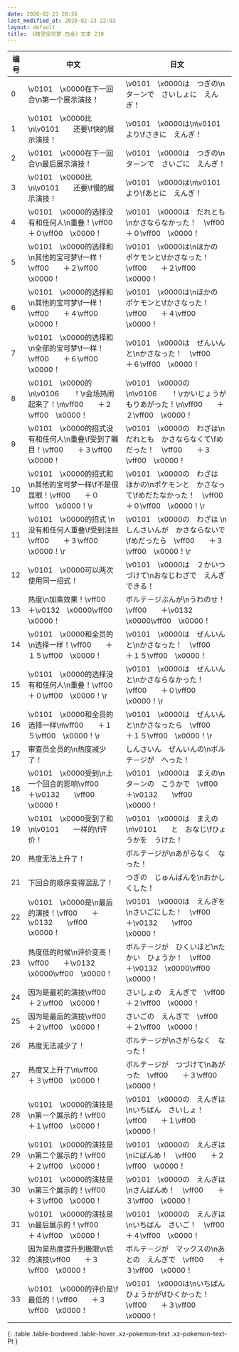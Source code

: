 ```yaml
---
date: 2020-02-23 20:56
last_modified_at: 2020-02-23 22:03
layout: default
title: 《精灵宝可梦 白金》文本 210
---
```

| 编号 | 中文 | 日文 |
| ---- | ---- | ---- |
| 0 | \v0101　\x0000在下一回合\n第一个展示演技！ | \v0101　\x0000は　つぎの\nタ－ンで　さいしょに　えんぎ！ |
| 1 | \v0101　\x0000比\n\v0101　　还要\f快的展示演技！ | \v0101　\x0000は\n\v0101　　より\fさきに　えんぎ！ |
| 2 | \v0101　\x0000在下一回合\n最后展示演技！ | \v0101　\x0000は　つぎの\nタ－ンで　さいごに　えんぎ！ |
| 3 | \v0101　\x0000比\n\v0101　　还要\f慢的展示演技！ | \v0101　\x0000は\n\v0101　　より\fあとに　えんぎ！ |
| 4 | \v0101　\x0000的选择没有和任何人\n重叠！\vff00　　＋０\vff00　\x0000！ | \v0101　\x0000は　だれとも\nかさならなかった！　\vff00　　＋０\vff00　\x0000！ |
| 5 | \v0101　\x0000的选择和\n其他的宝可梦\f一样！\vff00　　＋２\vff00　\x0000！ | \v0101　\x0000は\nほかの　ポケモンと\fかさなった！　\vff00　　＋２\vff00　\x0000！ |
| 6 | \v0101　\x0000的选择和\n其他的宝可梦\f一样！\vff00　　＋４\vff00　\x0000！ | \v0101　\x0000は\nほかの　ポケモンと\fかさなった！　\vff00　　＋４\vff00　\x0000！ |
| 7 | \v0101　\x0000的选择和\n全部的宝可梦\f一样！\vff00　　＋６\vff00　\x0000！ | \v0101　\x0000は　ぜんいんと\nかさなった！　\vff00　　＋６\vff00　\x0000！ |
| 8 | \v0101　\x0000的\n\v0106　　！\r会场热闹起来了！\n\vff00　　＋２\vff00　\x0000！ | \v0101　\x0000の\n\v0106　　！\rかいじょうが　もりあがった！\n\vff00　　＋２\vff00　\x0000！ |
| 9 | \v0101　\x0000的招式没有和任何人\n重叠\f受到了瞩目！\vff00　　＋３\vff00　\x0000！ | \v0101　\x0000の　わざは\nだれとも　かさならなくて\fめだった！　\vff00　　＋３\vff00　\x0000！ |
| 10 | \v0101　\x0000的招式和\n其他的宝可梦一样\f不是很显眼！\vff00　　＋０\vff00　\x0000！\r | \v0101　\x0000の　わざは　ほかの\nポケモンと　かさなって\fめだたなかった！　\vff00　　＋０\vff00　\x0000！\r |
| 11 | \v0101　\x0000的招式 \n没有和任何人重叠\f受到注目\vff00　　＋３\vff00　\x0000！\r | \v0101　\x0000の　わざは \nしんさいんが　かさならないで\fめだったら　\vff00　　＋３\vff00　\x0000！\r |
| 12 | \v0101　\x0000可以两次使用同一招式！ | \v0101　\x0000は　２かいつづけて\nおなじわざで　えんぎできる！ |
| 13 | 热度\n加乘效果！\vff00　　＋\v0132　\x0000\vff00　\x0000！ | ボルテ－ジぶんが\nうわのせ！　\vff00　　＋\v0132　\x0000\vff00　\x0000！ |
| 14 | \v0101　\x0000和全员的\n选择一样！\vff00　　＋１５\vff00　\x0000！ | \v0101　\x0000は　ぜんいんと\nかさなった！　\vff00　　＋１５\vff00　\x0000！ |
| 15 | \v0101　\x0000的选择没有和任何人\n重叠！\vff00　　＋０\vff00　\x0000！\r | \v0101　\x0000は　ぜんいんと\nかさならなかった！　\vff00　　＋０\vff00　\x0000！\r |
| 16 | \v0101　\x0000和全员的选择一样\n\vff00　　＋１５\vff00　\x0000！\r | \v0101　\x0000は　ぜんいんと\nかさなったら　\vff00　　＋１５\vff00　\x0000！\r |
| 17 | 审查员全员的\n热度减少了！ | しんさいん　ぜんいんの\nボルテ－ジが　へった！ |
| 18 | \v0101　\x0000受到\n上一个回合的影响\vff00　　＋\v0132　　\vff00　\x0000！ | \v0101　\x0000は　まえの\nタ－ンの　こうかで　\vff00　　＋\v0132　　\vff00　\x0000！ |
| 19 | \v0101　\x0000受到了和\n\v0101　　一样的\f评价！ | \v0101　\x0000は　まえの\n\v0101　　と　おなじ\fひょうかを　うけた！ |
| 20 | 热度无法上升了！ | ボルテ－ジが\nあがらなく　なった！ |
| 21 | 下回合的顺序变得混乱了！ | つぎの　じゅんばんを\nおかしくした！ |
| 22 | \v0101　\x0000是\n最后的演技！\vff00　　＋\v0132　　\vff00　\x0000！ | \v0101　\x0000は　えんぎを\nさいごにした！　\vff00　　＋\v0132　　\vff00　\x0000！ |
| 23 | 热度低的时候\n评价变高！\vff00　　＋\v0132　\x0000\vff00　\x0000！ | ボルテ－ジが　ひくいほど\nたかい　ひょうか！　\vff00　　＋\v0132　\x0000\vff00　\x0000！ |
| 24 | 因为是最初的演技\vff00　　＋２\vff00　\x0000！ | さいしょの　えんぎで　\vff00　　＋２\vff00　\x0000！ |
| 25 | 因为是最后的演技\vff00　　＋２\vff00　\x0000！ | さいごの　えんぎで　\vff00　　＋２\vff00　\x0000！ |
| 26 | 热度无法减少了！ | ボルテ－ジが\nさがらなく　なった！ |
| 27 | 热度又上升了\n\vff00　　＋３\vff00　\x0000！ | ボルテ－ジが　つづけて\nあがった　\vff00　　＋３\vff00　\x0000！ |
| 28 | \v0101　\x0000的演技是\n第一个展示的！\vff00　　＋１\vff00　\x0000！ | \v0101　\x0000の　えんぎは\nいちばん　さいしょ！　\vff00　　＋１\vff00　\x0000！ |
| 29 | \v0101　\x0000的演技是\n第二个展示的！\vff00　　＋２\vff00　\x0000！ | \v0101　\x0000の　えんぎは\nにばんめ！　\vff00　　＋２\vff00　\x0000！ |
| 30 | \v0101　\x0000的演技是\n第三个展示的！\vff00　　＋３\vff00　\x0000！ | \v0101　\x0000の　えんぎは\nさんばんめ！　\vff00　　＋３\vff00　\x0000！ |
| 31 | \v0101　\x0000的演技是\n最后展示的！\vff00　　＋４\vff00　\x0000！ | \v0101　\x0000の　えんぎは\nいちばん　さいご！　\vff00　　＋４\vff00　\x0000！ |
| 32 | 因为是热度提升到极限\n后的演技\vff00　　＋３\vff00　\x0000！ | ボルテ－ジが　マックスの\nあとの　えんぎで　\vff00　　＋３\vff00　\x0000！ |
| 33 | \v0101　\x0000的评价是\f最低的！\vff00　　＋３\vff00　\x0000！ | \v0101　\x0000は\nいちばん　ひょうかが\fひくかった！　\vff00　　＋３\vff00　\x0000！ |
{: .table .table-bordered .table-hover .xz-pokemon-text .xz-pokemon-text-Pt }